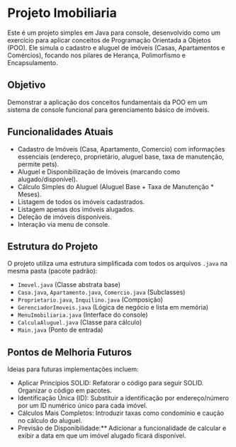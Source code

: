 # Projeto Imobiliaria 

Este é um projeto simples em Java para console, desenvolvido como um exercício para aplicar conceitos de Programação Orientada a Objetos (POO). Ele simula o cadastro e aluguel de imóveis (Casas, Apartamentos e Comércios), focando nos pilares de Herança, Polimorfismo e Encapsulamento.

## Objetivo

Demonstrar a aplicação dos conceitos fundamentais da POO em um sistema de console funcional para gerenciamento básico de imóveis.

## Funcionalidades Atuais

* Cadastro de Imóveis (Casa, Apartamento, Comercio) com informações essenciais (endereço, proprietário, aluguel base, taxa de manutenção, permite pets).
* Aluguel e Disponibilização de Imóveis (marcando como alugado/disponível).
* Cálculo Simples do Aluguel (Aluguel Base + Taxa de Manutenção * Meses).
* Listagem de todos os imóveis cadastrados.
* Listagem apenas dos imóveis alugados.
* Deleção de imóveis disponíveis.
* Interação via menu de console.

## Estrutura do Projeto

O projeto utiliza uma estrutura simplificada com todos os arquivos `.java` na mesma pasta (pacote padrão):

* `Imovel.java` (Classe abstrata base)
* `Casa.java`, `Apartamento.java`, `Comercio.java` (Subclasses)
* `Proprietario.java`, `Inquilino.java` (Composição)
* `GerenciadorImoveis.java` (Lógica de negócio e lista em memória)
* `MenuImobiliaria.java` (Interface do console)
* `CalculaAluguel.java` (Classe para cálculo)
* `Main.java` (Ponto de entrada)

## Pontos de Melhoria Futuros
Ideias para futuras implementações incluem:

* Aplicar Princípios SOLID: Refatorar o código para seguir SOLID. Organizar o código em pacotes.
* Identificação Única (ID): Substituir a identificação por endereço/número por um ID numérico único para cada imóvel.
* Cálculos Mais Completos: Introduzir taxas como condomínio e caução no cálculo do aluguel.
* Previsão de Disponibilidade:** Adicionar a funcionalidade de calcular e exibir a data em que um imóvel alugado ficará disponível.
